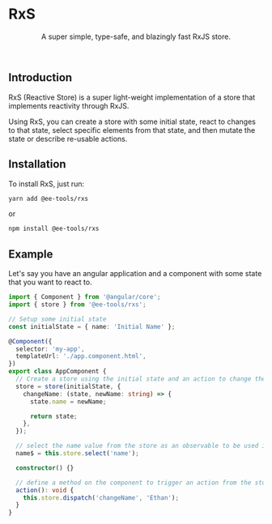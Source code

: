 # RxS
<p align="center">
  A super simple, type-safe, and blazingly fast RxJS store.
</p>
<br/>

## Introduction

RxS (Reactive Store) is a super light-weight implementation of a store that implements reactivity through RxJS.

Using RxS, you can create a store with some initial state, react to changes to that state, select specific elements from that state, and then mutate the state or describe re-usable actions. 

## Installation

To install RxS, just run:

```bash
yarn add @ee-tools/rxs
```

or

```bash
npm install @ee-tools/rxs
``` 

## Example

Let's say you have an angular application and a component with some state that you want to react to.

```typescript
import { Component } from '@angular/core';
import { store } from '@ee-tools/rxs';

// Setup some initial state
const initialState = { name: 'Initial Name' };

@Component({
  selector: 'my-app',
  templateUrl: './app.component.html',
})
export class AppComponent {
  // Create a store using the initial state and an action to change the name
  store = store(initialState, {
    changeName: (state, newName: string) => {
      state.name = newName;

      return state;
    },
  });

  // select the name value from the store as an observable to be used in the application
  name$ = this.store.select('name');

  constructor() {}

  // define a method on the component to trigger an action from the store
  action(): void {
    this.store.dispatch('changeName', 'Ethan');
  }
}

```
